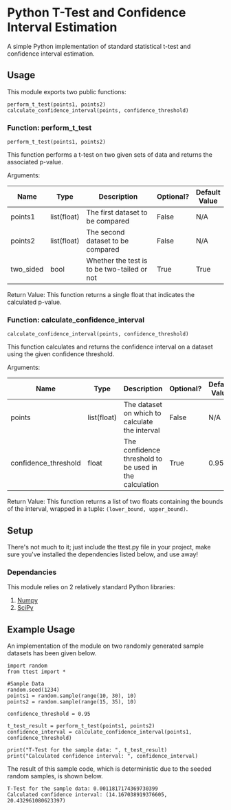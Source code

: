 # Python T-Test and Confidence Interval Estimation

A simple Python implementation of standard statistical t-test and confidence interval estimation.

## Usage

This module exports two public functions:

```
perform_t_test(points1, points2)
calculate_confidence_interval(points, confidence_threshold)
```

### Function: perform_t_test

```
perform_t_test(points1, points2)
```

This function performs a t-test on two given sets of data and returns the associated p-value.

Arguments:

| Name | Type | Description | Optional? | Default <br/> Value |
| ---- | ---- | ----------- | --------- | ------------------- |
| points1 | list(float) | The first dataset to be compared | False | N/A |
| points2 | list(float) | The second dataset to be compared | False | N/A |
| two_sided | bool | Whether the test is to be two-tailed or not | True | True |

Return Value: This function returns a single float that indicates the calculated p-value.

### Function: calculate_confidence_interval

```
calculate_confidence_interval(points, confidence_threshold)
```

This function calculates and returns the confidence interval on a dataset using the given confidence threshold.

Arguments:

| Name | Type | Description | Optional? | Default <br/> Value |
| ---- | ---- | ----------- | --------- | ------------------- |
| points | list(float) | The dataset on which to calculate the interval | False | N/A |
| confidence_threshold | float | The confidence threshold to be used in the calculation | True | 0.95 |

Return Value: This function returns a list of two floats containing the bounds of the interval, wrapped in a tuple: ```(lower_bound, upper_bound)```.

## Setup

There's not much to it; just include the ttest.py file in your project, make sure you've installed the dependencies listed below, and use away!

### Dependancies

This module relies on 2 relatively standard Python libraries:

  1. [Numpy](numpy.org)
  2. [SciPy](www.scipy.org)
  
## Example Usage

An implementation of the module on two randomly generated sample datasets has been given below.

```
import random
from ttest import *

#Sample Data
random.seed(1234)
points1 = random.sample(range(10, 30), 10)
points2 = random.sample(range(15, 35), 10)

confidence_threshold = 0.95

t_test_result = perform_t_test(points1, points2)
confidence_interval = calculate_confidence_interval(points1, confidence_threshold)

print("T-Test for the sample data: ", t_test_result)
print("Calculated confidence interval: ", confidence_interval)
```
The result of this sample code, which is deterministic due to the seeded random samples, is shown below.

```
T-Test for the sample data: 0.0011817174369730399
Calculated confidence interval: (14.167038919376605, 20.432961080623397)
```
